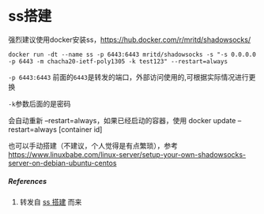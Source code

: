 # ss搭建

强烈建议使用docker安装ss，https://hub.docker.com/r/mritd/shadowsocks/



```
docker run -dt --name ss -p 6443:6443 mritd/shadowsocks -s "-s 0.0.0.0 -p 6443 -m chacha20-ietf-poly1305 -k test123" --restart=always
```



`-p 6443:6443` 前面的`6443`是转发的端口，外部访问使用的,可根据实际情况进行更换

`-k`参数后面的是密码



会自动重新 –restart=always，如果已经启动的容器，使用 docker update –restart=always [container id]

也可以手动搭建（不建议，个人觉得是有点繁琐），参考 https://www.linuxbabe.com/linux-server/setup-your-own-shadowsocks-server-on-debian-ubuntu-centos

 

##### References

1. 转发自 [ss 搭建]([http://blog.pdwjun.com/2018/07/14/ss-%e6%90%ad%e5%bb%ba/](http://blog.pdwjun.com/2018/07/14/ss-搭建/))  而来